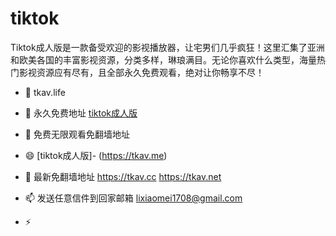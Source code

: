 # tiktok
Tiktok成人版是一款备受欢迎的影视播放器，让宅男们几乎疯狂！这里汇集了亚洲和欧美各国的丰富影视资源，分类多样，琳琅满目。无论你喜欢什么类型，海量热门影视资源应有尽有，且全部永久免费观看，绝对让你畅享不尽！
- 👋 tkav.life
- 👀 永久免费地址 [tiktok成人版](https://tkav.life)
- 🌱 免费无限观看免翻墙地址  
- 😄 [tiktok成人版]- (https://tkav.me)
- 💞️ 最新免翻墙地址   https://tkav.cc  https://tkav.net
- 📫 发送任意信件到回家邮箱 lixiaomei1708@gmail.com
 
- ⚡ 
